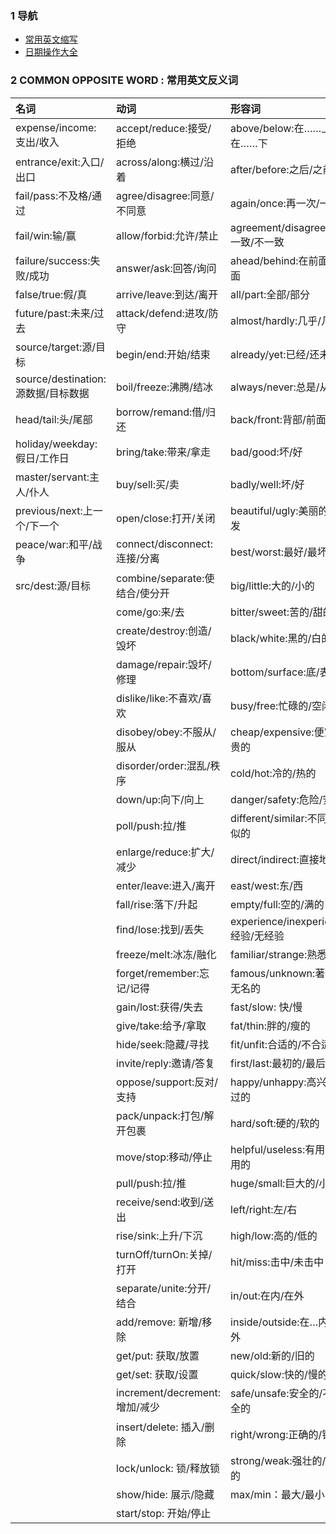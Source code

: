 ### 1 导航

- [常用英文缩写](./shortening/readme.md)  
- [日期操作大全](./ops/date/readme.md)

### 2 COMMON OPPOSITE WORD : 常用英文反义词

| 名词                                | 动词                           | 形容词                              |
| :----------------------------------- | :------------------------------ | :----------------------------------- |
| expense/income:支出/收入            | accept/reduce:接受/拒绝         | above/below:在……上/在……下           |
| entrance/exit:入口/出口             | across/along:横过/沿着         | after/before:之后/之前              |
| fail/pass:不及格/通过               | agree/disagree:同意/不同意     | again/once:再一次/一次              |
| fail/win:输/赢                      | allow/forbid:允许/禁止        | agreement/disagreement:一致/不一致  |
| failure/success:失败/成功           | answer/ask:回答/询问           | ahead/behind:在前面/在后面          |
| false/true:假/真                    | arrive/leave:到达/离开         | all/part:全部/部分                  |
| future/past:未来/过去               | attack/defend:进攻/防守        | almost/hardly:几乎/几乎不           |
| source/target:源/目标               | begin/end:开始/结束            | already/yet:已经/还未               |
| source/destination: 源数据/目标数据 | boil/freeze:沸腾/结冰          | always/never:总是/从来不            |
| head/tail:头/尾部                   | borrow/remand:借/归还          | back/front:背部/前面                |
| holiday/weekday:假日/工作日         | bring/take:带来/拿走           | bad/good:坏/好                      |
| master/servant:主人/仆人            | buy/sell:买/卖                 | badly/well:坏/好                    |
| previous/next:上一个/下一个         | open/close:打开/关闭           | beautiful/ugly:美丽的/丑出发        |
| peace/war:和平/战争                 | connect/disconnect:连接/分离   | best/worst:最好/最坏                |
| src/dest:源/目标                    | combine/separate:使结合/使分开 | big/little:大的/小的                |
|                                     | come/go:来/去                  | bitter/sweet:苦的/甜的              |
|                                     | create/destroy:创造/毁坏       | black/white:黑的/白的               |
|                                     | damage/repair:毁坏/修理        | bottom/surface:底/表面              |
|                                     | dislike/like:不喜欢/喜欢       | busy/free:忙碌的/空闲的             |
|                                     | disobey/obey:不服从/服从       | cheap/expensive:便宜的/贵的         |
|                                     | disorder/order:混乱/秩序       | cold/hot:冷的/热的                  |
|                                     | down/up:向下/向上              | danger/safety:危险/安全             |
|                                     | poll/push:拉/推                | different/similar:不同的/相似的     |
|                                     | enlarge/reduce:扩大/减少       | direct/indirect:直接地/间           |
|                                     | enter/leave:进入/离开          | east/west:东/西                     |
|                                     | fall/rise:落下/升起            | empty/full:空的/满的                |
|                                     | find/lose:找到/丢失            | experience/inexperience:经验/无经验 |
|                                     | freeze/melt:冰冻/融化          | familiar/strange:熟悉/陌生          |
|                                     | forget/remember:忘记/记得      | famous/unknown:著名的/无名的        |
|                                     | gain/lost:获得/失去            | fast/slow: 快/慢                    |
|                                     | give/take:给予/拿取            | fat/thin:胖的/瘦的                  |
|                                     | hide/seek:隐藏/寻找            | fit/unfit:合适的/不合适的           |
|                                     | invite/reply:邀请/答复         | first/last:最初的/最后的            |
|                                     | oppose/support:反对/支持       | happy/unhappy:高兴的/难过的         |
|                                     | pack/unpack:打包/解开包裹      | hard/soft:硬的/软的                 |
|                                     | move/stop:移动/停止            | helpful/useless:有用的/无用的       |
|                                     | pull/push:拉/推                | huge/small:巨大的/小的              |
|                                     | receive/send:收到/送出         | left/right:左/右                    |
|                                     | rise/sink:上升/下沉            | high/low:高的/低的                  |
|                                     | turnOff/turnOn:关掉/打开       | hit/miss:击中/未击中                |
|                                     | separate/unite:分开/结合       | in/out:在内/在外                    |
|                                     | add/remove: 新增/移除          | inside/outside:在…内/在…外          |
|                                     | get/put: 获取/放置             | new/old:新的/旧的                   |
|                                     | get/set: 获取/设置             | quick/slow:快的/慢的                |
|                                     | increment/decrement:增加/减少  | safe/unsafe:安全的/不安全的         |
|                                     | insert/delete: 插入/删除       | right/wrong:正确的/错误的           |
|                                     | lock/unlock: 锁/释放锁         | strong/weak:强壮的/虚弱的           |
|                                     | show/hide: 展示/隐藏           | max/min：最大/最小                  |
|                                     | start/stop: 开始/停止          |                                     |